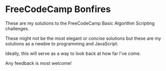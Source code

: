 # FreeCodeCamp Bonfires

These are my solutions to the FreeCodeCamp Basic Algorithm Scripting challenges.

These might not be the most elegant or concise solutions but these are my solutions as a newbie to programming and JavaScript.

Ideally, this will serve as a way to look back at how far I've come.

Any feedback is most welcome!
